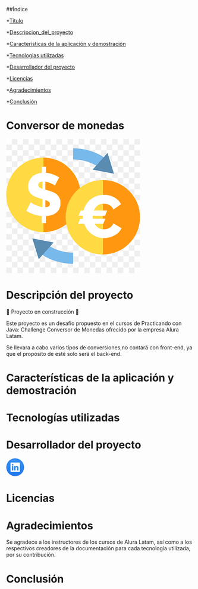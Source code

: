 ##Índice

*[Título](#Conversor-de-Monedas)

*[Descripcion_del_proyecto](#Descripción-del-proyecto)

*[Características de la aplicación y demostración](#Características-de-la-aplicación-y-demostración)

*[Tecnologias utilizadas](#Tecnologías-utilizadas)

*[Desarrollador del proyecto](#Desarrollador-del-proyecto)

*[Licencias](#Licencias)

*[Agradecimientos](#Agradecimientos)

*[Conclusión](#Conclusión)

<h1>Conversor de monedas</h1>

![Un signo de dinero encerrado en un circulo y al lado un signo de Euro encerrado en un circulo similar, con fondo similar](Imagenes/Conversor%20de%20moneda.png)

<h1>Descripción del proyecto</h1>

:construction: Proyecto en construcción :construction:

Este proyecto es un desafio propuesto en el cursos de Practicando con Java: Challenge Conversor de Monedas ofrecido por la empresa Alura Latam.

Se llevara a cabo varios tipos de conversiones,no contará con front-end, ya que 
el propósito de esté solo será el back-end.

<h1>Características de la aplicación y demostración</h1>

<h1>Tecnologías utilizadas</h1>



<h1>Desarrollador del proyecto</h1>


[![Imagen de Linkedln con enlace a mi linkedln](Imagenes%2Fsocial_linkedin.png)](https://www.linkedin.com/in/armando-ramirez-parra)

<h1>Licencias</h1>

<h1>Agradecimientos</h1>

Se agradece a los instructores de los cursos de Alura Latam, así como a los respectivos creadores de la documentación
para cada tecnología utilizada, por su contribución.

<h1>Conclusión</h1>
